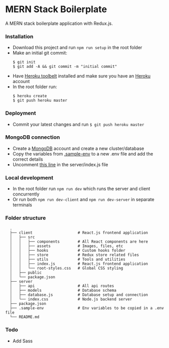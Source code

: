 # MERN Stack Boilerplate
A MERN stack boilerplate application with Redux.js. 

### Installation
- Download this project and run ```npm run setup``` in the root folder
- Make an initial git commit:
  ```
  $ git init
  $ git add -A && git commit -m "initial commit"
  ```
- Have [Heroku toolbelt](https://devcenter.heroku.com/articles/heroku-cli) installed and make sure you have an [Heroku](https://www.heroku.com/) account
- In the root folder run:
  ```
  $ heroku create
  $ git push heroku master 
  ```

### Deployment
- Commit your latest changes and run ```$ git push heroku master```

### MongoDB connection
- Create a [MongoDB](https://www.mongodb.com/) account and create a new cluster/database
- Copy the variables from [.sample-env](.sample-env) to a new .env file and add the correct details
- Uncomment [this line](./server/index.js#L8) in the server/index.js file

### Local development
- In the root folder run ```npm run dev``` which runs the server and client concurrently
- Or run both ```npm run dev-client``` and ```npm run dev-server``` in separate terminals

### Folder structure
```
  .
  ├── client                    # React.js frontend application
  │   ├── src                 
  │   │   ├── components        # All React components are here   
  │   │   ├── assets            # Images, files, etc  
  │   │   ├── hooks             # Custom hooks folder
  │   │   ├── store             # Redux store related files
  │   │   ├── utils             # Tools and utilities
  │   │   ├── index.js          # React.js frontend application
  │   │   └── root-styles.css   # Global CSS styling
  │   ├── public                
  │   └── package.json        
  ├── server
  │   ├── api                   # All api routes
  │   ├── models                # Database schema
  │   ├── database.js           # Database setup and connection
  │   └── index.css             # Node.js backend server                    
  ├── package.json                 
  ├── .sample-env               # Env variables to be copied in a .env file   
  └── README.md
```

### Todo
- Add Sass
